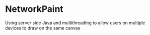 # NetworkPaint
Using server side Java and multithreading to allow users on multiple devices to draw on the same canvas

